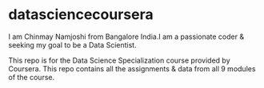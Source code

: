datasciencecoursera
===================
I am Chinmay Namjoshi from Bangalore India.I am a passionate coder & seeking my goal to be a Data Scientist.

This repo is for the Data Science Specialization course provided by Coursera. This repo contains all the assignments &amp; data from all 9 modules of the course.
